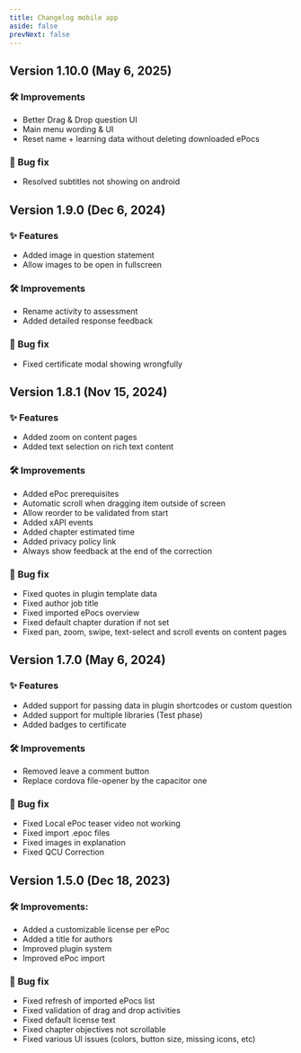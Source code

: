 ```yaml
---
title: Changelog mobile app
aside: false
prevNext: false
---
```


## Version 1.10.0 (May 6, 2025)
### 🛠️ Improvements
- Better Drag & Drop question UI
- Main menu wording & UI
- Reset name + learning data without deleting downloaded ePocs

### 🐛 Bug fix
- Resolved subtitles not showing on android

## Version 1.9.0 (Dec 6, 2024)
### ✨ Features
- Added image in question statement
- Allow images to be open in fullscreen

### 🛠️ Improvements
- Rename activity to assessment
- Added detailed response feedback

### 🐛 Bug fix
- Fixed certificate modal showing wrongfully

## Version 1.8.1 (Nov 15, 2024)
### ✨ Features
- Added zoom on content pages
- Added text selection on rich text content

### 🛠️ Improvements
- Added ePoc prerequisites
- Automatic scroll when dragging item outside of screen
- Allow reorder to be validated from start
- Added xAPI events
- Added chapter estimated time
- Added privacy policy link
- Always show feedback at the end of the correction

### 🐛 Bug fix
- Fixed quotes in plugin template data
- Fixed author job title
- Fixed imported ePocs overview
- Fixed default chapter duration if not set
- Fixed pan, zoom, swipe, text-select and scroll events on content pages

## Version 1.7.0 (May 6, 2024)
### ✨ Features
- Added support for passing data in plugin shortcodes or custom question
- Added support for multiple libraries (Test phase)
- Added badges to certificate

### 🛠️ Improvements
- Removed leave a comment button
- Replace cordova file-opener by the capacitor one

### 🐛 Bug fix
- Fixed Local ePoc teaser video not working
- Fixed import .epoc files
- Fixed images in explanation
- Fixed QCU Correction

## Version 1.5.0 (Dec 18, 2023)
### 🛠  Improvements:
- Added a customizable license per ePoc
- Added a title for authors
- Improved plugin system
- Improved ePoc import

### 🐛 Bug fix
- Fixed refresh of imported ePocs list
- Fixed validation of drag and drop activities
- Fixed default license text
- Fixed chapter objectives not scrollable
- Fixed various UI issues (colors, button size, missing icons, etc)

